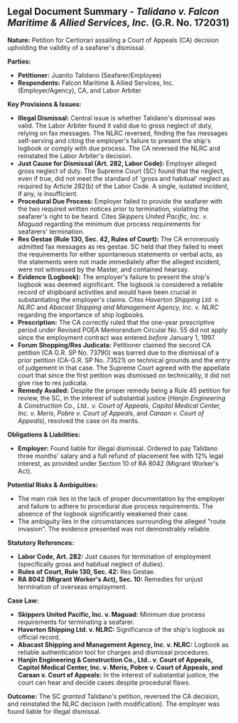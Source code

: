 ## Legal Document Summary - *Talidano v. Falcon Maritime & Allied Services, Inc.* (G.R. No. 172031)

**Nature:** Petition for Certiorari assailing a Court of Appeals (CA) decision upholding the validity of a seafarer's dismissal.

**Parties:**
*   **Petitioner:** Juanito Talidano (Seafarer/Employee)
*   **Respondents:** Falcon Maritime & Allied Services, Inc. (Employer/Agency), CA, and Labor Arbiter

**Key Provisions & Issues:**
*   **Illegal Dismissal:** Central issue is whether Talidano's dismissal was valid. The Labor Arbiter found it valid due to gross neglect of duty, relying on fax messages. The NLRC reversed, finding the fax messages self-serving and citing the employer's failure to present the ship's logbook or comply with due process. The CA reversed the NLRC and reinstated the Labor Arbiter's decision.
*   **Just Cause for Dismissal (Art. 282, Labor Code):** Employer alleged gross neglect of duty. The Supreme Court (SC) found that the neglect, even if true, did not meet the standard of 'gross and habitual' neglect as required by Article 282(b) of the Labor Code. A single, isolated incident, if any, is insufficient.
*   **Procedural Due Process:**  Employer failed to provide the seafarer with the two required written notices prior to termination, violating the seafarer's right to be heard. Cites *Skippers United Pacific, Inc. v. Maguad* regarding the minimum due process requirements for seafarers' termination.
*   **Res Gestae (Rule 130, Sec. 42, Rules of Court):** The CA erroneously admitted fax messages as res gestae. SC held that they failed to meet the requirements for either spontaneous statements or verbal acts, as the statements were not made immediately after the alleged incident, were not witnessed by the Master, and contained hearsay.
*   **Evidence (Logbook):** The employer's failure to present the ship's logbook was deemed significant. The logbook is considered a reliable record of shipboard activities and would have been crucial in substantiating the employer's claims.  Cites *Haverton Shipping Ltd. v. NLRC* and *Abacast Shipping and Management Agency, Inc. v. NLRC* regarding the importance of ship logbooks.
*   **Prescription:** The CA correctly ruled that the one-year prescriptive period under Revised POEA Memorandum Circular No. 55 did not apply since the employment contract was entered *before* January 1, 1997.
*   **Forum Shopping/Res Judicata:** Petitioner claimed the second CA petition (CA G.R. SP No. 73790) was barred due to the dismissal of a prior petition (CA-G.R. SP No. 73521) on technical grounds and the entry of judgement in that case. The Supreme Court agreed with the appellate court that since the first petition was dismissed on technicality, it did not give rise to res judicata.
*   **Remedy Availed:** Despite the proper remedy being a Rule 45 petition for review, the SC, in the interest of substantial justice (*Hanjin Engineering & Construction Co., Ltd.. v. Court of Appeals*, *Capitol Medical Center, Inc. v. Meris*, *Pobre v. Court of Appeals*, and *Caraan v. Court of Appeals*), resolved the case on its merits.

**Obligations & Liabilities:**
*   **Employer:**  Found liable for illegal dismissal. Ordered to pay Talidano three months' salary and a full refund of placement fee with 12% legal interest, as provided under Section 10 of RA 8042 (Migrant Worker's Act).

**Potential Risks & Ambiguities:**
*   The main risk lies in the lack of proper documentation by the employer and failure to adhere to procedural due process requirements.  The absence of the logbook significantly weakened their case.
*   The ambiguity lies in the circumstances surrounding the alleged "route invasion". The evidence presented was not demonstrably reliable.

**Statutory References:**
*   **Labor Code, Art. 282:** Just causes for termination of employment (specifically gross and habitual neglect of duties).
*   **Rules of Court, Rule 130, Sec. 42:** Res Gestae.
*   **RA 8042 (Migrant Worker's Act), Sec. 10:** Remedies for unjust termination of overseas employment.

**Case Law:**
*   **Skippers United Pacific, Inc. v. Maguad:** Minimum due process requirements for terminating a seafarer.
*   **Haverton Shipping Ltd. v. NLRC:** Significance of the ship's logbook as official record.
*   **Abacast Shipping and Management Agency, Inc. v. NLRC:** Logbook as reliable authentication tool for charges and dismissal procedures.
*   **Hanjin Engineering & Construction Co., Ltd.. v. Court of Appeals, Capitol Medical Center, Inc. v. Meris, Pobre v. Court of Appeals, and Caraan v. Court of Appeals:** In the interest of substantial justice, the court can hear and decide cases despite procedural flaws.

**Outcome:** The SC *granted* Talidano's petition, reversed the CA decision, and reinstated the NLRC decision (with modification). The employer was found liable for illegal dismissal.
